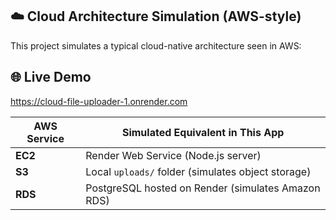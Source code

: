 
## ☁️ Cloud Architecture Simulation (AWS-style)

This project simulates a typical cloud-native architecture seen in AWS:

## 🌐 Live Demo
https://cloud-file-uploader-1.onrender.com

| AWS Service | Simulated Equivalent in This App |
|-------------|----------------------------------|
| **EC2**     | Render Web Service (Node.js server) |
| **S3**      | Local `uploads/` folder (simulates object storage) |
| **RDS**     | PostgreSQL hosted on Render (simulates Amazon RDS) |



